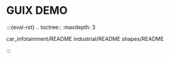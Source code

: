 # GUIX DEMO

:::{eval-rst}
.. toctree::
   :maxdepth: 3

   car_infotainment/README
   industrial/README
   shapes/README
	
:::
